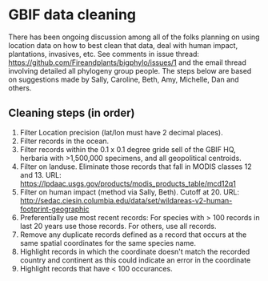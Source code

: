GBIF data cleaning
==================

There has been ongoing discussion among all of the folks planning on using location data on how to best clean that data, deal with human impact, plantations, invasives, etc.
See comments in issue thread: https://github.com/Fireandplants/bigphylo/issues/1 and the email thread involving detailed all phylogeny group people.  The steps below are based on suggestions made by Sally, Caroline, Beth, Amy, Michelle, Dan and others.

Cleaning steps (in order)
-------------------------
1. Filter Location precision (lat/lon must have 2 decimal places).
2. Filter records in the ocean. 
3. Filter records within the 0.1 x 0.1 degree gride sell of the GBIF HQ, herbaria with >1,500,000 specimens, and all geopolitical centroids. 
4. Filter on landuse. Eliminate those records that fall in MODIS classes 12 and 13. URL: https://lpdaac.usgs.gov/products/modis_products_table/mcd12q1
5. Filter on human impact (method via Sally, Beth). Cutoff at 20. URL:  http://sedac.ciesin.columbia.edu/data/set/wildareas-v2-human-footprint-geographic
6. Preferentially use most recent records: For species with > 100 records in last 20 years use those records. For others, use all records.
7. Remove any duplicate records defined as a record that occurs at the same spatial coordinates for the same species name.
8. Highlight records in which the coordinate doesn't match the recorded country and continent as this could indicate an error in the coordinate
9. Highlight records that have < 100 occurances.
